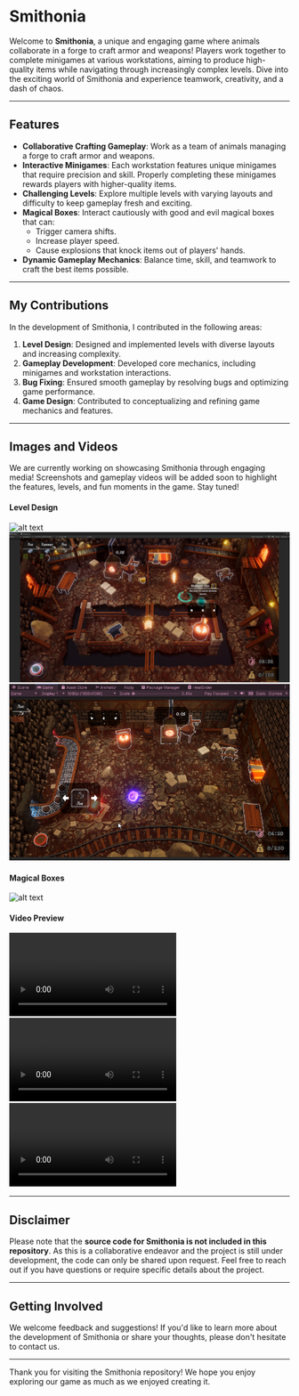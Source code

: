 # Smithonia

Welcome to **Smithonia**, a unique and engaging game where animals collaborate in a forge to craft armor and weapons! Players work together to complete minigames at various workstations, aiming to produce high-quality items while navigating through increasingly complex levels. Dive into the exciting world of Smithonia and experience teamwork, creativity, and a dash of chaos.

---

## Features

- **Collaborative Crafting Gameplay**: Work as a team of animals managing a forge to craft armor and weapons.
- **Interactive Minigames**: Each workstation features unique minigames that require precision and skill. Properly completing these minigames rewards players with higher-quality items.
- **Challenging Levels**: Explore multiple levels with varying layouts and difficulty to keep gameplay fresh and exciting.
- **Magical Boxes**: Interact cautiously with good and evil magical boxes that can:
  - Trigger camera shifts.
  - Increase player speed.
  - Cause explosions that knock items out of players' hands.
- **Dynamic Gameplay Mechanics**: Balance time, skill, and teamwork to craft the best items possible.

---

## My Contributions

In the development of Smithonia, I contributed in the following areas:

1. **Level Design**: Designed and implemented levels with diverse layouts and increasing complexity.
2. **Gameplay Development**: Developed core mechanics, including minigames and workstation interactions.
3. **Bug Fixing**: Ensured smooth gameplay by resolving bugs and optimizing game performance.
4. **Game Design**: Contributed to conceptualizing and refining game mechanics and features.

---

## Images and Videos

We are currently working on showcasing Smithonia through engaging media! Screenshots and gameplay videos will be added soon to highlight the features, levels, and fun moments in the game. Stay tuned!

#### Level Design
![alt text](Images/BaseLevel1.png)
![alt text](Images/Level12.png)
![alt text](Images/MinigameSelection.png)


#### Magical Boxes
![alt text](AbilityBoxes1.png)

#### Video Preview
<video controls src="Images/GameplayPreview.mp4" title="GameplayPreview"></video>
<video controls src="Images/AbilityBoxes.mp4" title="AbilityBoxes"></video>
<video controls src="Images/LevelDesign.mp4" title="LevelDesign"></video>

---

## Disclaimer

Please note that the **source code for Smithonia is not included in this repository**. As this is a collaborative endeavor and the project is still under development, the code can only be shared upon request. Feel free to reach out if you have questions or require specific details about the project.

---

## Getting Involved

We welcome feedback and suggestions! If you'd like to learn more about the development of Smithonia or share your thoughts, please don't hesitate to contact us.

---

Thank you for visiting the Smithonia repository! We hope you enjoy exploring our game as much as we enjoyed creating it.

